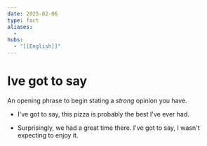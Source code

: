 ```yaml
---
date: 2025-02-06
type: fact
aliases:
  -
hubs:
  - "[[English]]"
---
```


# Ive got to say

An opening phrase to begin stating a *strong* opinion you have.

- I've got to say, this pizza is probably the best I've ever had.

- Surprisingly, we had a great time there. I've got to say, I wasn't expecting to enjoy it.

